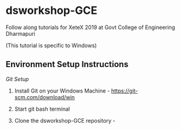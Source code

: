 # dsworkshop-GCE
Follow along tutorials for XeteX 2019 at Govt College of Engineering Dharmapuri

(This tutorial is specific to Windows)

## Environment Setup Instructions


*Git Setup*   
1. Install Git on your Windows Machine - https://git-scm.com/download/win 

2. Start git bash terminal 

3. Clone the dsworkshop-GCE repository - 

